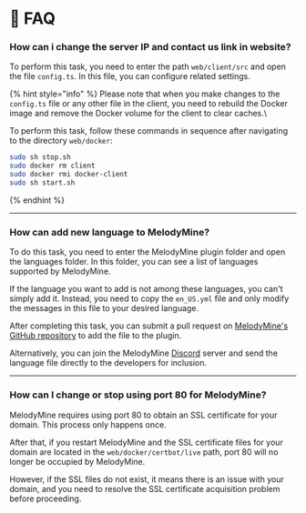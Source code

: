 # 📄 FAQ

### How can i change the server IP and contact us link in website?

To perform this task, you need to enter the path `web/client/src` and open the file `config.ts`. In this file, you can configure related settings.

{% hint style="info" %}
Please note that when you make changes to the `config.ts` file or any other file in the client, you need to rebuild the Docker image and remove the Docker volume for the client to clear caches.\


To perform this task, follow these commands in sequence after navigating to the directory `web/docker`:

```bash
sudo sh stop.sh
sudo docker rm client
sudo docker rmi docker-client
sudo sh start.sh
```
{% endhint %}

***

### How can add new language to MelodyMine?

To do this task, you need to enter the MelodyMine plugin folder and open the languages folder. In this folder, you can see a list of languages supported by MelodyMine.

&#x20;If the language you want to add is not among these languages, you can't simply add it. Instead, you need to copy the `en_US.yml` file and only modify the messages in this file to your desired language.&#x20;

After completing this task, you can submit a pull request on [MelodyMine's GitHub repository](https://github.com/Vallerian/MelodyMine/pulls) to add the file to the plugin.

&#x20;Alternatively, you can join the MelodyMine [Discord](https://discord.gg/CBua8YectX) server and send the language file directly to the developers for inclusion.

***

### How can I change or stop using port 80 for MelodyMine?

MelodyMine requires using port 80 to obtain an SSL certificate for your domain. This process only happens once.&#x20;

After that, if you restart MelodyMine and the SSL certificate files for your domain are located in the `web/docker/certbot/live` path, port 80 will no longer be occupied by MelodyMine.&#x20;

However, if the SSL files do not exist, it means there is an issue with your domain, and you need to resolve the SSL certificate acquisition problem before proceeding.
